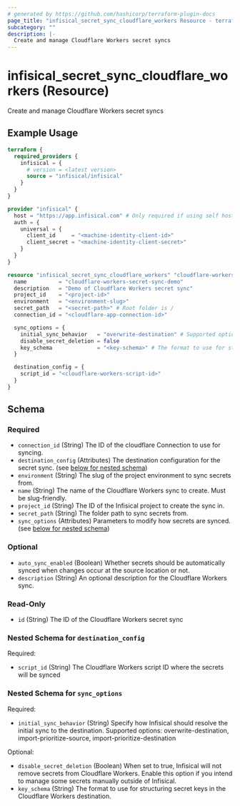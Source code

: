 ```yaml
---
# generated by https://github.com/hashicorp/terraform-plugin-docs
page_title: "infisical_secret_sync_cloudflare_workers Resource - terraform-provider-infisical"
subcategory: ""
description: |-
  Create and manage Cloudflare Workers secret syncs
---
```


# infisical_secret_sync_cloudflare_workers (Resource)

Create and manage Cloudflare Workers secret syncs

## Example Usage

```terraform
terraform {
  required_providers {
    infisical = {
      # version = <latest version>
      source = "infisical/infisical"
    }
  }
}

provider "infisical" {
  host = "https://app.infisical.com" # Only required if using self hosted instance of Infisical, default is https://app.infisical.com
  auth = {
    universal = {
      client_id     = "<machine-identity-client-id>"
      client_secret = "<machine-identity-client-secret>"
    }
  }
}

resource "infisical_secret_sync_cloudflare_workers" "cloudflare-workers-secret-sync" {
  name          = "cloudflare-workers-secret-sync-demo"
  description   = "Demo of Cloudflare Workers secret sync"
  project_id    = "<project-id>"
  environment   = "<environment-slug>"
  secret_path   = "<secret-path>" # Root folder is /
  connection_id = "<cloudflare-app-connection-id>"

  sync_options = {
    initial_sync_behavior   = "overwrite-destination" # Supported options: overwrite-destination, import-prioritize-source, import-prioritize-destination
    disable_secret_deletion = false
    key_schema              = "<key-schema>" # The format to use for structuring secret keys
  }

  destination_config = {
    script_id = "<cloudflare-workers-script-id>"
  }
}
```

<!-- schema generated by tfplugindocs -->
## Schema

### Required

- `connection_id` (String) The ID of the cloudflare Connection to use for syncing.
- `destination_config` (Attributes) The destination configuration for the secret sync. (see [below for nested schema](#nestedatt--destination_config))
- `environment` (String) The slug of the project environment to sync secrets from.
- `name` (String) The name of the Cloudflare Workers sync to create. Must be slug-friendly.
- `project_id` (String) The ID of the Infisical project to create the sync in.
- `secret_path` (String) The folder path to sync secrets from.
- `sync_options` (Attributes) Parameters to modify how secrets are synced. (see [below for nested schema](#nestedatt--sync_options))

### Optional

- `auto_sync_enabled` (Boolean) Whether secrets should be automatically synced when changes occur at the source location or not.
- `description` (String) An optional description for the Cloudflare Workers sync.

### Read-Only

- `id` (String) The ID of the Cloudflare Workers secret sync

<a id="nestedatt--destination_config"></a>
### Nested Schema for `destination_config`

Required:

- `script_id` (String) The Cloudflare Workers script ID where the secrets will be synced


<a id="nestedatt--sync_options"></a>
### Nested Schema for `sync_options`

Required:

- `initial_sync_behavior` (String) Specify how Infisical should resolve the initial sync to the destination. Supported options: overwrite-destination, import-prioritize-source, import-prioritize-destination

Optional:

- `disable_secret_deletion` (Boolean) When set to true, Infisical will not remove secrets from Cloudflare Workers. Enable this option if you intend to manage some secrets manually outside of Infisical.
- `key_schema` (String) The format to use for structuring secret keys in the Cloudflare Workers destination.
